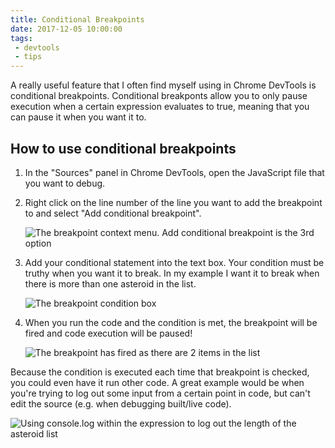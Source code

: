 ```yaml
---
title: Conditional Breakpoints
date: 2017-12-05 10:00:00
tags:
 - devtools
 - tips
---
```

A really useful feature that I often find myself using in Chrome DevTools is conditional breakpoints. Conditional breakponts allow you to only pause execution when a certain expression evaluates to true, meaning that you can pause it when you want it to.

<!-- more -->

## How to use conditional breakpoints

1. In the "Sources" panel in Chrome DevTools, open the JavaScript file that you want to debug.

2. Right click on the line number of the line you want to add the breakpoint to and select "Add conditional breakpoint".

    ![The breakpoint context menu. Add conditional breakpoint is the 3rd option](breapoint-context-menu.png)

3. Add your conditional statement into the text box. Your condition must be truthy when you want it to break. In my example I want it to break when there is more than one asteroid in the list.

    ![The breakpoint condition box](breakpoint-condition.png)

4. When you run the code and the condition is met, the breakpoint will be fired and code execution will be paused!

    ![The breakpoint has fired as there are 2 items in the list](breakpoint-fired.png)

Because the condition is executed each time that breakpoint is checked, you could even have it run other code. A great example would be when you're trying to log out some input from a certain point in code, but can't edit the source (e.g. when debugging built/live code).

![Using console.log within the expression to log out the length of the asteroid list](breakpoint-console-log.png)
